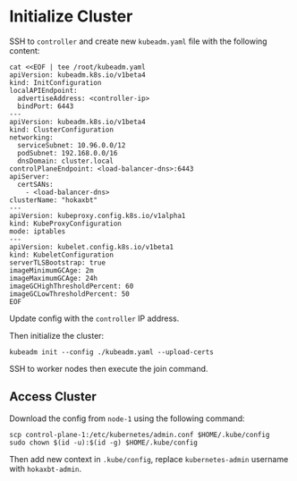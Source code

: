# Initialize Cluster

SSH to `controller` and create new `kubeadm.yaml` file with the following
content:

```shell
cat <<EOF | tee /root/kubeadm.yaml
apiVersion: kubeadm.k8s.io/v1beta4
kind: InitConfiguration
localAPIEndpoint:
  advertiseAddress: <controller-ip>
  bindPort: 6443
---
apiVersion: kubeadm.k8s.io/v1beta4
kind: ClusterConfiguration
networking:
  serviceSubnet: 10.96.0.0/12
  podSubnet: 192.168.0.0/16
  dnsDomain: cluster.local
controlPlaneEndpoint: <load-balancer-dns>:6443
apiServer:
  certSANs:
    - <load-balancer-dns>
clusterName: "hokaxbt"
---
apiVersion: kubeproxy.config.k8s.io/v1alpha1
kind: KubeProxyConfiguration
mode: iptables
---
apiVersion: kubelet.config.k8s.io/v1beta1
kind: KubeletConfiguration
serverTLSBootstrap: true
imageMinimumGCAge: 2m
imageMaximumGCAge: 24h
imageGCHighThresholdPercent: 60
imageGCLowThresholdPercent: 50
EOF
```

Update config with the `controller` IP address.

Then initialize the cluster:

```shell
kubeadm init --config ./kubeadm.yaml --upload-certs
```

SSH to worker nodes then execute the join command.

## Access Cluster

Download the config from `node-1` using the following command:

```shell
scp control-plane-1:/etc/kubernetes/admin.conf $HOME/.kube/config
sudo chown $(id -u):$(id -g) $HOME/.kube/config
```

Then add new context in `.kube/config`, replace `kubernetes-admin` username with
`hokaxbt-admin`.
